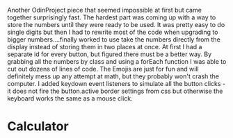 Another OdinProject piece that seemed impossible at first but came together surprisingly fast. The hardest part was coming up with a way to store the numbers until they were ready to be used. It was pretty easy to do single digits but then I had to rewrite most of the code when upgrading to bigger numbers....finally worked to use take the numbers directly from the display instead of storing them in two places at once. 
At first I had a separate id for every button, but figured there must be a better way. By grabbing all the numbers by class and using a forEach function I was able to cut out dozens of lines of code. 
The Emojis are just for fun and will definitely mess up any attempt at math, but they probably won't crash the computer. 
I added keydown event listeners to simulate all the button clicks - it does not fire the button.active border settings from css but otherwise the keyboard works the same as a mouse click.

# Calculator
